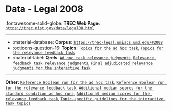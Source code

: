 # Data - Legal 2008 

:fontawesome-solid-globe: **TREC Web Page**: [`https://trec.nist.gov/data/legal08.html`](https://trec.nist.gov/data/legal08.html)

---

- :material-database: **Corpus**: [`https://trec-legal.umiacs.umd.edu/#2008`](https://trec-legal.umiacs.umd.edu/#2008)
- :octicons-question-16: **Topics**: [`Topics for the ad hoc task`](https://trec.nist.gov/data/legal/08/topicsL08_v3.zip), [`Topics for the relevance feedback task`](https://trec.nist.gov/data/legal/08/topicsRF08.zip)
- :material-label: **Qrels**: [`Ad hoc task relevance judgments`](https://trec.nist.gov/data/legal/08/resultsL08.zip), [`Relevance feedback task relevance judgments`](https://trec.nist.gov/data/legal/08/resultsRF08.zip), [`Final adjudicated relevance judgments for the interactive task`](https://trec.nist.gov/data/legal/08/LT_Int_FinalAssessments.txt)


---

**Other:** [`Reference Boolean run for the ad hoc task`](https://trec.nist.gov/data/legal/08/refL08B.gz), [`Reference Boolean run for the relevance feedback task`](https://trec.nist.gov/data/legal/08/refRF08B.gz), [`Additional median scores for the standard condition ad hoc runs`](https://trec.nist.gov/data/legal/08/mediansL08.zip), [`Additional median scores for the relevance feedback task`](https://trec.nist.gov/data/legal/08/mediansRF08.zip), [`Topic-specific guidelines for the interactive task topics`](https://trec.nist.gov/data/legal/08/LegalInteractive_TopicGuidelines_2008.pdf)
